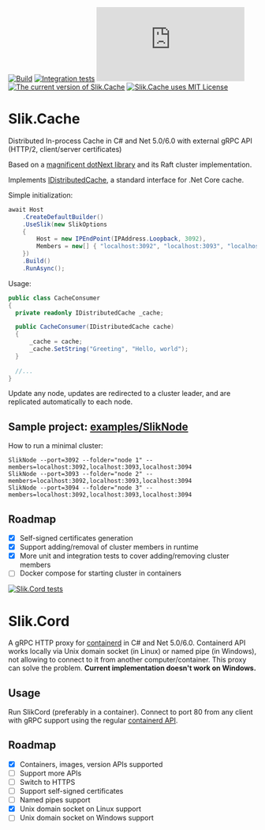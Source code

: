 [![Build](https://github.com/Insvald/Slik/actions/workflows/build-and-tests.yml/badge.svg)](https://github.com/Insvald/Slik/actions/workflows/build-and-tests.yml)
[![Integration tests](https://github.com/Insvald/Slik/actions/workflows/integration-tests.yml/badge.svg)](https://github.com/Insvald/Slik/actions/workflows/integration-tests.yml)
[![Nuget](https://img.shields.io/nuget/v/Slik.Cache)](https://www.nuget.org/api/v2/package/Slik.Cache/1.0.0)
[![The current version of Slik.Cache](https://img.shields.io/github/v/release/Insvald/Slik)](https://github.com/Insvald/Slik)
[![Slik.Cache uses MIT License](https://img.shields.io/github/license/Insvald/Slik)](https://github.com/Insvald/Slik/blob/master/LICENSE)

# Slik.Cache
Distributed In-process Cache in C# and Net 5.0/6.0 with external gRPC API (HTTP/2, client/server certificates)

Based on a [magnificent dotNext library](https://github.com/sakno/dotNext) and its Raft cluster implementation. 

Implements [IDistributedCache](https://docs.microsoft.com/en-us/dotnet/api/microsoft.extensions.caching.distributed.idistributedcache), a standard interface for .Net Core cache.

Simple initialization:
```C#
await Host
    .CreateDefaultBuilder()
    .UseSlik(new SlikOptions 
    { 
        Host = new IPEndPoint(IPAddress.Loopback, 3092),
        Members = new[] { "localhost:3092", "localhost:3093", "localhost:3094" }
    })
    .Build()
    .RunAsync();
```

Usage:
```C#
public class CacheConsumer
{
  private readonly IDistributedCache _cache;

  public CacheConsumer(IDistributedCache cache)
  {
      _cache = cache;
      _cache.SetString("Greeting", "Hello, world");
  }
  
  //...  
}
```
Update any node, updates are redirected to a cluster leader, and are replicated automatically to each node.

## Sample project: [examples/SlikNode](https://github.com/Insvald/Slik/tree/master/examples/SlikNode)

How to run a minimal cluster: 
```
SlikNode --port=3092 --folder="node 1" --members=localhost:3092,localhost:3093,localhost:3094
SlikNode --port=3093 --folder="node 2" --members=localhost:3092,localhost:3093,localhost:3094
SlikNode --port=3094 --folder="node 3" --members=localhost:3092,localhost:3093,localhost:3094
```

## Roadmap
- [x] Self-signed certificates generation
- [x] Support adding/removal of cluster members in runtime
- [x] More unit and integration tests to cover adding/removing cluster members
- [ ] Docker compose for starting cluster in containers

[![Slik.Cord tests](https://github.com/Insvald/Slik/actions/workflows/slik-cord-integration.yml/badge.svg)](https://github.com/Insvald/Slik/actions/workflows/slik-cord-integration.yml)
# Slik.Cord

A gRPC HTTP proxy for [containerd](https://github.com/containerd/containerd) in C# and Net 5.0/6.0. 
Containerd API works locally via Unix domain socket (in Linux) or named pipe (in Windows), not allowing to connect to it from another computer/container. This proxy can solve the problem.
**Current implementation doesn't work on Windows.**

## Usage
Run SlikCord (preferably in a container). Connect to port 80 from any client with gRPC support using the regular [containerd API](https://github.com/containerd/containerd/tree/master/api).

## Roadmap
- [x] Containers, images, version APIs supported
- [ ] Support more APIs
- [ ] Switch to HTTPS
- [ ] Support self-signed certificates
- [ ] Named pipes support
- [x] Unix domain socket on Linux support
- [ ] Unix domain socket on Windows support
